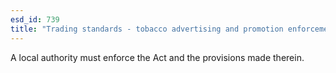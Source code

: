```yaml
---
esd_id: 739
title: "Trading standards - tobacco advertising and promotion enforcement"
---
```


A local authority must enforce the Act and the provisions made therein.

